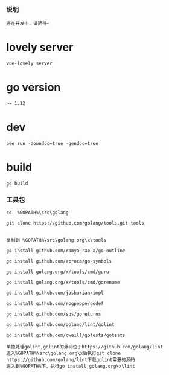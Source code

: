### 说明

    还在开发中，请期待~

# lovely server

    vue-lovely server

# go version

    >= 1.12

# dev

    bee run -downdoc=true -gendoc=true

# build

    go build

### 工具包

    cd  %GOPATH%\src\golang

    git clone https://github.com/golang/tools.git tools


    复制到 %GOPATH%\src\golang.org\x\tools

    go install github.com/ramya-rao-a/go-outline

    go install github.com/acroca/go-symbols

    go install golang.org/x/tools/cmd/guru

    go install golang.org/x/tools/cmd/gorename

    go install github.com/josharian/impl

    go install github.com/rogpeppe/godef

    go install github.com/sqs/goreturns

    go install github.com/golang/lint/golint

    go install github.com/cweill/gotests/gotests    

    单独处理golint,golint的源码位于https://github.com/golang/lint
    进入%GOPATH%\src\golang.org\x后执行git clone https://github.com/golang/lint下载golint需要的源码
    进入到%GOPATH%下，执行go install golang.org\x\lint

